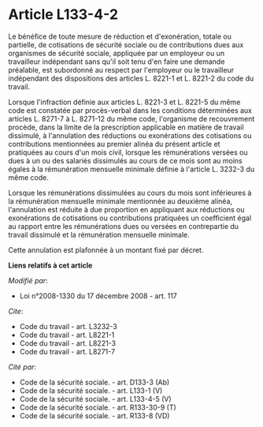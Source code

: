 # Article L133-4-2

Le bénéfice de toute mesure de réduction et d'exonération, totale ou partielle, de cotisations de sécurité sociale ou de
contributions dues aux organismes de sécurité sociale, appliquée par un employeur ou un travailleur indépendant sans qu'il
soit tenu d'en faire une demande préalable, est subordonné au respect par l'employeur ou le travailleur indépendant des
dispositions des articles L. 8221-1 et L. 8221-2 du code du travail. 

Lorsque l'infraction définie aux articles L. 8221-3 et L. 8221-5 du même code est constatée par procès-verbal dans les
conditions déterminées aux articles L. 8271-7 à L. 8271-12 du même code, l'organisme de recouvrement procède, dans la limite
de la prescription applicable en matière de travail dissimulé, à l'annulation des réductions ou exonérations des cotisations
ou contributions mentionnées au premier alinéa du présent article et pratiquées au cours d'un mois civil, lorsque les
rémunérations versées ou dues à un ou des salariés dissimulés au cours de ce mois sont au moins égales à la rémunération
mensuelle minimale définie à l'article L. 3232-3 du même code. 

Lorsque les rémunérations dissimulées au cours du mois sont inférieures à la rémunération mensuelle minimale mentionnée au
deuxième alinéa, l'annulation est réduite à due proportion en appliquant aux réductions ou exonérations de cotisations ou
contributions pratiquées un coefficient égal au rapport entre les rémunérations dues ou versées en contrepartie du travail
dissimulé et la rémunération mensuelle minimale. 

Cette annulation est plafonnée à un montant fixé par décret.

**Liens relatifs à cet article**

_Modifié par_:

  - Loi n°2008-1330 du 17 décembre 2008 - art. 117

_Cite_:

  - Code du travail - art. L3232-3
  - Code du travail - art. L8221-1
  - Code du travail - art. L8221-3
  - Code du travail - art. L8271-7

_Cité par_:

  - Code de la sécurité sociale. - art. D133-3 (Ab)
  - Code de la sécurité sociale. - art. L133-1 (V)
  - Code de la sécurité sociale. - art. L133-4-5 (V)
  - Code de la sécurité sociale. - art. R133-30-9 (T)
  - Code de la sécurité sociale. - art. R133-8 (VD)
